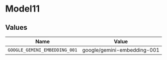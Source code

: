 # Model11


## Values

| Name                          | Value                         |
| ----------------------------- | ----------------------------- |
| `GOOGLE_GEMINI_EMBEDDING_001` | google/gemini-embedding-001   |